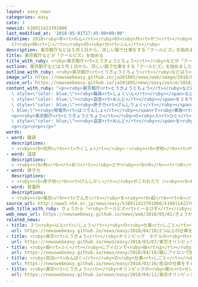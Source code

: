 ```yaml
---
layout: easy_news
categories: easy
cate: 1
newsid: k10011423701000
last_modified_at: '2018-05-01T17:45:00+09:00'
datetime: 2018<ruby>年<rt>ねん</rt></ruby>05<ruby>月<rt>がつ</rt></ruby>01<ruby>日<rt>にち</rt></ruby>
  17<ruby>時<rt>じ</rt></ruby>45<ruby>分<rt>ふん</rt></ruby>
description: 東京都庁などは５月１日から、涼しい服で仕事をする「クールビズ」を始めました。
title: 東京都庁などが「クールビズ」を始める
title_with_ruby: <ruby>東京都庁<rt>とうきょうとちょう</rt></ruby>などが「クールビズ」を<ruby>始<rt>はじ</rt></ruby>める
outline: 東京都庁などは５月１日から、涼しい服で仕事をする「クールビズ」を始めました。
outline_with_ruby: <ruby>東京都庁<rt>とうきょうとちょう</rt></ruby>などは５<ruby>月<rt>がつ</rt></ruby><ruby>１日<rt>ついたち</rt></ruby>から、<ruby>涼<rt>すず</rt></ruby>しい<ruby>服<rt>ふく</rt></ruby>で<ruby>仕事<rt>しごと</rt></ruby>をする「クールビズ」を<ruby>始<rt>はじ</rt></ruby>めました。
image_url: https://newswebeasy.github.io/ja201805/news/web/image/2018/05/01/K10011423701_1805010016_1805010601_01_02.jpg
voice_url: https://newswebeasy.github.io/ja201805/news/easy/voice/2018/05/01/k10011423701000.mp4
content_with_ruby: "<p><ruby>東京都庁<rt>とうきょうとちょう</rt></ruby>などは５<ruby>月<rt>がつ</rt></ruby><ruby>１日<rt>ついたち</rt></ruby>から、<ruby>涼<rt>すず</rt></ruby>しい<ruby>服<rt>ふく</rt></ruby>で<ruby>仕事<rt>しごと</rt></ruby>をする「クールビズ」を<ruby>始<rt>はじ</rt></ruby>めました。<span\
  \ style=\"color: blue;\"><ruby>職員<rt>しょくいん</rt></ruby></span>などはネクタイをしないでワイシャツなど<ruby>涼<rt>すず</rt></ruby>しい<ruby>服<rt>ふく</rt></ruby>で<ruby>仕事<rt>しごと</rt></ruby>をして、<ruby>冷房<rt>れいぼう</rt></ruby>をつけているときの<ruby>部屋<rt>へや</rt></ruby>の<span\
  \ style=\"color: blue;\"><ruby>温度<rt>おんど</rt></ruby></span>を２８℃ぐらいにします。</p>\n<p><ruby>東京都庁<rt>とうきょうとちょう</rt></ruby>では、<ruby>前<rt>まえ</rt></ruby>は６<ruby>月<rt>がつ</rt></ruby>からクールビズを<ruby>始<rt>はじ</rt></ruby>めていました。しかし、<ruby>福島県<rt>ふくしまけん</rt></ruby>にある<span\
  \ style=\"color: blue;\"><ruby>原子力<rt>げんしりょく</rt></ruby></span><span style=\"color:\
  \ blue;\"><ruby>発電所<rt>はつでんしょ</rt></ruby></span>で<ruby>事故<rt>じこ</rt></ruby>があった２０１１<ruby>年<rt>ねん</rt></ruby>からは、<ruby>電気<rt>でんき</rt></ruby>をあまり<ruby>使<rt>つか</rt></ruby>わないようにするために、５<ruby>月<rt>がつ</rt></ruby>からクールビズを<ruby>始<rt>はじ</rt></ruby>めています。<ruby>神奈川県<rt>かながわけん</rt></ruby>、<ruby>千葉県<rt>ちばけん</rt></ruby>、<ruby>埼玉県<rt>さいたまけん</rt></ruby>なども「５<ruby>月<rt>がつ</rt></ruby>からクールビズを<ruby>始<rt>はじ</rt></ruby>めましょう」と<ruby>会社<rt>がいしゃ</rt></ruby>などに<ruby>言<rt>い</rt></ruby>っています。</p>\n\
  <p><ruby>東京都庁<rt>とうきょうとちょう</rt></ruby>の<ruby>人<rt>ひと</rt></ruby>は「<ruby>体<rt>からだ</rt></ruby>の<ruby>具合<rt>ぐあい</rt></ruby>などを<ruby>考<rt>かんが</rt></ruby>えながら、<ruby>無理<rt>むり</rt></ruby>をしないで<ruby>部屋<rt>へや</rt></ruby>の<span\
  \ style=\"color: blue;\"><ruby>温度<rt>おんど</rt></ruby></span>を<ruby>決<rt>き</rt></ruby>めてください」と<ruby>話<rt>はな</rt></ruby>しています。<ruby>東京都庁<rt>とうきょうとちょう</rt></ruby>では１０<ruby>月<rt>がつ</rt></ruby>の<ruby>終<rt>お</rt></ruby>わりまでクールビズを<ruby>続<rt>つづ</rt></ruby>けます。</p>\n\
  <p></p>\n<p></p>"
words:
- word: 職員
  descriptions:
  - <ruby><rb>役所</rb><rt>やくしょ</rt></ruby>・<ruby><rb>学校</rb><rt>がっこう</rt></ruby>・<ruby><rb>団体</rb><rt>だんたい</rt></ruby>などに<ruby><rb>勤</rb><rt>つと</rt></ruby>めている<ruby><rb>人</rb><rt>ひと</rt></ruby>。
- word: 温度
  descriptions:
  - <ruby><rb>熱</rb><rt>あつ</rt></ruby>さや<ruby><rb>冷</rb><rt>つめ</rt></ruby>たさの<ruby><rb>度合</rb><rt>どあ</rt></ruby>いを<ruby><rb>数字</rb><rt>すうじ</rt></ruby>で<ruby><rb>表</rb><rt>あらわ</rt></ruby>したもの。
- word: 原子力
  descriptions:
  - <ruby><rb>原子核</rb><rt>げんしかく</rt></ruby>がこわれたり（<ruby><rb>核分裂</rb><rt>かくぶんれつ</rt></ruby>）、とけあったり（<ruby><rb>核融合</rb><rt>かくゆうごう</rt></ruby>）するときに<ruby><rb>出</rb><rt>で</rt></ruby>る、ものすごく<ruby><rb>大</rb><rt>おお</rt></ruby>きな<ruby><rb>力</rb><rt>ちから</rt></ruby>と<ruby><rb>高</rb><rt>たか</rt></ruby>い<ruby><rb>熱</rb><rt>ねつ</rt></ruby>。<ruby><rb>原子</rb><rt>げんし</rt></ruby>エネルギー。
- word: 発電所
  descriptions:
  - <ruby><rb>電気</rb><rt>でんき</rt></ruby>を<ruby><rb>起</rb><rt>お</rt></ruby>こす<ruby><rb>所</rb><rt>ところ</rt></ruby>。
source_url: http://www3.nhk.or.jp/news/easy/k10011423701000/k10011423701000.html
web_title_with_ruby: きょうから「<ruby>クールビズ<rt>くーるびず</rt></ruby>」 <ruby>都庁<rt>とちょう</rt></ruby>などで<ruby>早速<rt>さっそく</rt></ruby><ruby>開始<rt>かいし</rt></ruby>へ
web_news_url: https://newswebeasy.github.io/news/web/2018/05/01/きょうからクールビズ-都庁などで早速開始へ
related_news:
- title: ２つ<ruby>以上<rt>いじょう</rt></ruby>の<ruby>仕事<rt>しごと</rt></ruby>をしている<ruby>人<rt>ひと</rt></ruby>が<ruby>増<rt>ふ</rt></ruby>えている
  url: https://newswebeasy.github.io/news/easy/2018/04/10/2つ以上の仕事をしている人が増えている
- title: <ruby>東京<rt>とうきょう</rt></ruby>オリンピック　ホテルの<ruby>代<rt>か</rt></ruby>わりに<ruby>船<rt>ふね</rt></ruby>を<ruby>使<rt>つか</rt></ruby>う<ruby>計画<rt>けいかく</rt></ruby>
  url: https://newswebeasy.github.io/news/easy/2018/03/07/東京オリンピック-ホテルの代わりに船を使う計画
- title: <ruby>服<rt>ふく</rt></ruby>にアイロンで<ruby>貼<rt>は</rt></ruby>る<ruby>太陽電池<rt>たいようでんち</rt></ruby>ができる
  url: https://newswebeasy.github.io/news/easy/2018/04/18/服にアイロンで貼る太陽電池ができる
- title: <ruby>民泊<rt>みんぱく</rt></ruby>の<ruby>仕事<rt>しごと</rt></ruby>をするための<ruby>申<rt>もう</rt></ruby>し<ruby>込<rt>こ</rt></ruby>みが<ruby>始<rt>はじ</rt></ruby>まる
  url: https://newswebeasy.github.io/news/easy/2018/03/16/民泊の仕事をするための申し込みが始まる
- title: <ruby>東京<rt>とうきょう</rt></ruby>オリンピックの<ruby>聖火<rt>せいか</rt></ruby>リレー　<ruby>日本中<rt>にほんじゅう</rt></ruby>を１１４<ruby>日<rt>にち</rt></ruby><ruby>走<rt>はし</rt></ruby>る
  url: https://newswebeasy.github.io/news/easy/2018/04/11/東京オリンピックの聖火リレー-日本中を114日走る
...
```


